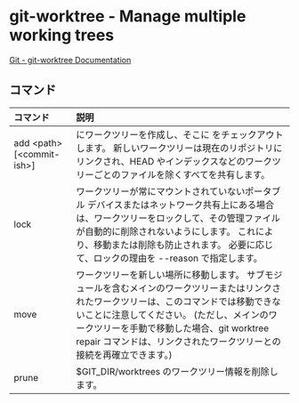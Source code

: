 # git-worktree - Manage multiple working trees

[Git - git-worktree Documentation](https://git-scm.com/docs/git-worktree)

## コマンド

|コマンド|説明|
|:--|:--|
|add \<path> [\<commit-ish>]|<path> にワークツリーを作成し、そこに <commit-ish> をチェックアウトします。 新しいワークツリーは現在のリポジトリにリンクされ、HEAD やインデックスなどのワークツリーごとのファイルを除くすべてを共有します。|
|lock|ワークツリーが常にマウントされていないポータブル デバイスまたはネットワーク共有上にある場合は、ワークツリーをロックして、その管理ファイルが自動的に削除されないようにします。 これにより、移動または削除も防止されます。 必要に応じて、ロックの理由を --reason で指定します。|
|move|ワークツリーを新しい場所に移動します。 サブモジュールを含むメインのワークツリーまたはリンクされたワークツリーは、このコマンドでは移動できないことに注意してください。 (ただし、メインのワークツリーを手動で移動した場合、git worktree repair コマンドは、リンクされたワークツリーとの接続を再確立できます。)|
|prune|$GIT_DIR/worktrees のワークツリー情報を削除します。|
